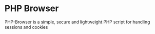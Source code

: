 # PHP Browser
PHP-Browser is a simple, secure and lightweight PHP script for handling sessions and cookies
